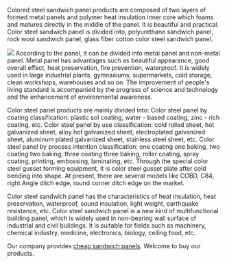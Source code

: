 Colored steel sandwich panel products are composed of two layers of formed metal panels and polymer heat insulation inner core which foams and matures directly in the middle of the panel. It is beautiful and practical. Color steel sandwich panel is divided into, polyurethane sandwich panel, rock wool sandwich panel, glass fiber cotton color steel sandwich panel.

<img src="https://stat.ameba.jp/user_images/20190529/18/wonzonecons/38/d1/p/o0500037514418481431.png"/>
According to the panel, it can be divided into metal panel and non-metal panel. Metal panel has advantages such as beautiful appearance, good overall effect, heat preservation, fire prevention, waterproof. It is widely used in large industrial plants, gymnasiums, supermarkets, cold storage, clean workshops, warehouses and so on. The improvement of people's living standard is accompanied by the progress of science and technology and the enhancement of environmental awareness.



Color steel panel products are mainly divided into: Color steel panel by coating classification: plastic sol coating, water - based coating, zinc - rich coating, etc. Color steel panel by use classification: cold rolled sheet, hot galvanized sheet, alloy hot galvanized sheet, electroplated galvanized sheet, aluminum plated galvanized sheet, stainless steel sheet, etc. Color steel panel by process intention classification: one coating one baking, two coating two baking, three coating three baking, roller coating, spray coating, printing, embossing, laminating, etc. Through the special color steel gusset forming equipment, it is color steel gusset plate after cold bending into shape. At present, there are several models like COBD, C84, right Angle ditch edge, round corner ditch edge on the market.



Color steel sandwich panel has the characteristics of heat insulation, heat preservation, waterproof, sound insulation, light weight, earthquake resistance, etc. Color steel sandwich panel is a new kind of multifunctional building panel, which is widely used in non-bearing wall surface of industrial and civil buildings. It is suitable for fields such as machinery, chemical industry, medicine, electronics, biology, ceiling food, etc.



Our company provides <a href="http://www.wonzonecn.com/products/cleanroom-room-sandwich-panel/"/>cheap sandwich panels</a>. Welcome to buy our products.
